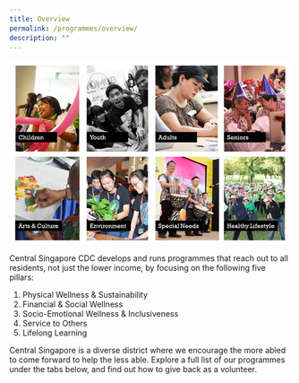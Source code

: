```yaml
---
title: Overview
permalink: /programmes/overview/
description: ""
---
```

![Programmes Overview](/images/Programmes/48475f80-9ab4-4767-8181-ab52e2c936f1_our-programmes-overview.jpg)

Central Singapore CDC develops and runs programmes that reach out to all residents, not just the lower income, by focusing on the following five pillars:

1.  Physical Wellness & Sustainability
2.  Financial & Social Wellness
3.  Socio-Emotional Wellness & Inclusiveness
4.  Service to Others
5.  Lifelong Learning

Central Singapore is a diverse district where we encourage the more abled to come forward to help the less able. Explore a full list of our programmes under the tabs below, and find out how to give back as a volunteer.
